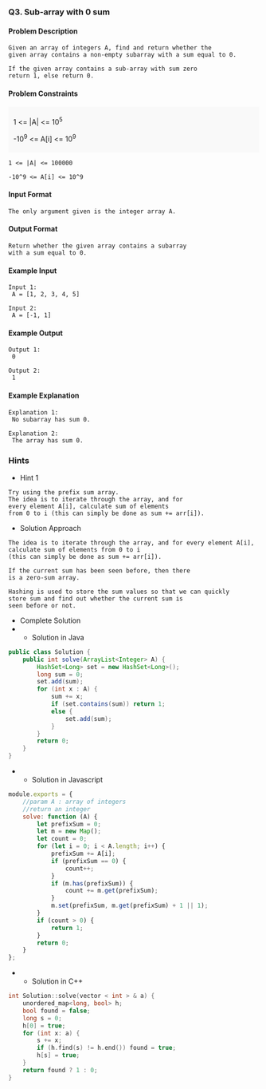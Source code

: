 ### Q3. Sub-array with 0 sum
#### Problem Description
```text
Given an array of integers A, find and return whether the 
given array contains a non-empty subarray with a sum equal to 0.

If the given array contains a sub-array with sum zero 
return 1, else return 0.
```
#### Problem Constraints
<div style="background-color: #f9f9f9; padding: 5px 10px;">
    <p>1 &lt;= |A| &lt;= 10<sup>5</sup></p>
    <p>-10<sup>9</sup> &lt;= A[i] &lt;= 10<sup>9</sup></p>
</div>

```text
1 <= |A| <= 100000

-10^9 <= A[i] <= 10^9
```
#### Input Format
```text
The only argument given is the integer array A.
```
#### Output Format
```text
Return whether the given array contains a subarray 
with a sum equal to 0.
```
#### Example Input
```text
Input 1:
 A = [1, 2, 3, 4, 5]

Input 2:
 A = [-1, 1]
```
#### Example Output
```text
Output 1:
 0

Output 2:
 1
```
#### Example Explanation
```text
Explanation 1:
 No subarray has sum 0.

Explanation 2:
 The array has sum 0.
```
### Hints
* Hint 1
```text
Try using the prefix sum array.
The idea is to iterate through the array, and for 
every element A[i], calculate sum of elements 
from 0 to i (this can simply be done as sum += arr[i]).
```
* Solution Approach
```text
The idea is to iterate through the array, and for every element A[i],
calculate sum of elements from 0 to i 
(this can simply be done as sum += arr[i]).

If the current sum has been seen before, then there 
is a zero-sum array.

Hashing is used to store the sum values so that we can quickly 
store sum and find out whether the current sum is 
seen before or not.
```
* Complete Solution
* * Solution in Java
```java
public class Solution {
    public int solve(ArrayList<Integer> A) {
        HashSet<Long> set = new HashSet<Long>();
        long sum = 0;
        set.add(sum);
        for (int x : A) {
            sum += x;
            if (set.contains(sum)) return 1;
            else {
                set.add(sum);
            }
        }
        return 0;
    }
}
```
* * Solution in Javascript
```javascript
module.exports = {
    //param A : array of integers
    //return an integer
    solve: function (A) {
        let prefixSum = 0;
        let m = new Map();
        let count = 0;
        for (let i = 0; i < A.length; i++) {
            prefixSum += A[i];
            if (prefixSum == 0) {
                count++;
            }
            if (m.has(prefixSum)) {
                count += m.get(prefixSum);
            }
            m.set(prefixSum, m.get(prefixSum) + 1 || 1);
        }
        if (count > 0) {
            return 1;
        }
        return 0;
    }
};
```
* * Solution in C++
```cpp
int Solution::solve(vector < int > & a) {
    unordered_map<long, bool> h;
    bool found = false;
    long s = 0;
    h[0] = true;
    for (int x: a) {
        s += x;
        if (h.find(s) != h.end()) found = true;
        h[s] = true;
    }
    return found ? 1 : 0;
}
```

